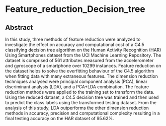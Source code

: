 # Feature_reduction_Decision_tree

## Abstract  
In this study, three methods of feature reduction were analyzed to investigate the effect on accuracy and
computational cost of a C4.5 classifying decision tree algorithm on the Human Activity Recognition (HAR)
Using Smartphones dataset from the UCI Machine Learning Repository. The dataset is comprised of 561
attributes measured from the accelerometer and gyroscope of a smartphone over 10299 instances. Feature
reduction on the dataset helps to solve the overfitting behaviour of the C4.5 algorithm when fitting data
with many extraneous features. The dimension reduction techniques analysed were principal component
analysis (PCA), linear discriminant analysis (LDA), and a PCA+LDA combination. The feature reduction
methods were applied to the training set to transform the data. Using the reduced dataset, a C4.5 decision
tree was trained and then used to predict the class labels using the transformed testing dataset. From the
analysis of this study, LDA outperforms the other dimension reduction methods in accuracy, precision and
computational complexity resulting in a final testing accuracy on the HAR dataset of 95.62%.
